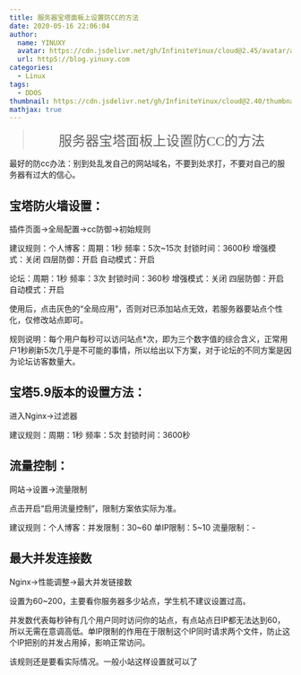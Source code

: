 ```yaml
---
title: 服务器宝塔面板上设置防CC的方法
date: 2020-05-16 22:06:04
author: 
  name: YINUXY
  avatar: https://cdn.jsdelivr.net/gh/InfiniteYinux/cloud@2.45/avatar/avatar.png
  url: httpS://blog.yinuxy.com
categories:
  - Linux
tags:
  - DDOS
thumbnail: https://cdn.jsdelivr.net/gh/InfiniteYinux/cloud@2.40/thumbnail/Linux.jpg
mathjax: true
---
```


> <center><font  size = "5"  face = "楷体">服务器宝塔面板上设置防CC的方法</font></center>


<!-- more -->

最好的防cc办法：别到处乱发自己的网站域名，不要到处求打，不要对自己的服务器有过大的信心。
## 宝塔防火墙设置： ##
插件页面→全局配置→cc防御→初始规则

建议规则：个人博客：周期：1秒 频率：5次~15次 封锁时间：3600秒 增强模式：关闭 四层防御：开启 自动模式：开启

论坛：周期：1秒 频率：3次 封锁时间：360秒 增强模式：关闭 四层防御：开启 自动模式：开启

使用后，点击灰色的“全局应用”，否则对已添加站点无效，若服务器要站点个性化，仅修改站点即可。

规则说明：每个用户每秒可以访问站点*次，即为三个数字值的综合含义，正常用户1秒刷新5次几乎是不可能的事情，所以给出以下方案，对于论坛的不同方案是因为论坛访客数量大。
## 宝塔5.9版本的设置方法： ##
进入Nginx→过滤器

建议规则：周期：1秒 频率：5次 封锁时间：3600秒
## 流量控制： ##
网站→设置→流量限制

点击开启“启用流量控制”，限制方案依实际为准。

建议规则：个人博客：并发限制：30~60 单IP限制：5~10 流量限制：-
## 最大并发连接数 ##
Nginx→性能调整→最大并发链接数

设置为60~200，主要看你服务器多少站点，学生机不建议设置过高。

并发数代表每秒钟有几个用户同时访问你的站点，有点站点日IP都无法达到60，所以无需在意调高低。单IP限制的作用在于限制这个IP同时请求两个文件，防止这个IP把别的并发占用掉，影响正常访问。

该规则还是要看实际情况。一般小站这样设置就可以了